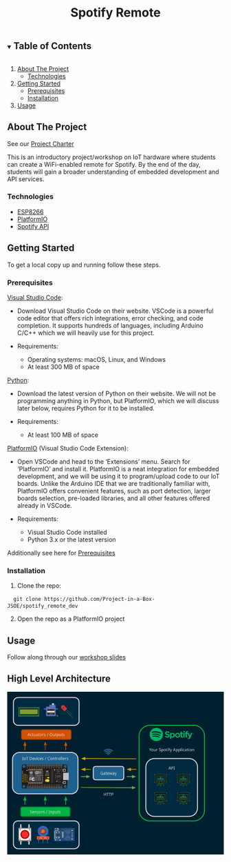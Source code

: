 <!------------------------------------------ TITLE BLOCK --------------------------------------------------------------->
<h1 align="center"> Spotify Remote </h1>


<!------------------------------------------ TABLE OF CONTENTS ---------------------------------------------------------->
<details open="open">
  <summary><h2 style="display: inline-block"> Table of Contents </h2></summary>
  <ol>
    <li>
      <a href="#about-the-project"> About The Project </a>
      <ul>
        <li><a href="#technologies"> Technologies </a></li>
      </ul>
    </li>
    <li>
      <a href="#getting-started"> Getting Started </a>
      <ul>
        <li><a href="#prerequisites"> Prerequisites </a></li>
        <li><a href="#installation"> Installation </a></li>
      </ul>
    </li>
    <li><a href="#usage"> Usage </a></li>
  </ol>
</details>


<!------------------------------------------ ABOUT THE PROJECT ---------------------------------------------------------->
## About The Project
See our [Project Charter](https://docs.google.com/document/d/1Ot3jMBS96P4pptXHAh-5pquK0DeCbHlZKEKW69NrF_Q/edit)

This is an introductory project/workshop on IoT hardware where students can create a WiFi-enabled remote for Spotify. By the end of the day, students will gain a broader understanding of embedded development and API services.

### Technologies
* [ESP8266](https://www.espressif.com/en/products/socs/esp8266)
* [PlatformIO](https://platformio.org/)
* [Spotify API](https://developer.spotify.com/documentation/web-api/)


<!------------------------------------------ GETTING STARTED ---------------------------------------------------------->
## Getting Started
To get a local copy up and running follow these steps.

### Prerequisites
[Visual Studio Code](https://code.visualstudio.com/download):
  * Download Visual Studio Code on their website. VSCode is a powerful code editor that offers rich integrations, error checking, and code completion. It supports hundreds of languages, including Arduino C/C++ which we will heavily use for this project.
  
  * Requirements:
    * Operating systems: macOS, Linux, and Windows
    * At least 300 MB of space

[Python](https://www.python.org/downloads/):
  * Download the latest version of Python on their website. We will not be programming anything in Python, but PlatformIO, which we will discuss later below, requires Python for it to be installed.

  * Requirements:
    * At least 100 MB of space

[PlatformIO](https://platformio.org/) (Visual Studio Code Extension):
  * Open VSCode and head to the ‘Extensions’ menu. Search for ‘PlatformIO’ and install it. PlatformIO is a neat integration for embedded development, and we will be using it to program/upload code to our IoT boards. Unlike the Arduino IDE that we are traditionally familiar with, PlatformIO offers convenient features, such as port detection, larger boards selection, pre-loaded libraries, and all other features offered already in VSCode.

  * Requirements:
    * Visual Studio Code installed
    * Python 3.x or the latest version

Additionally see here for [Prerequisites](https://docs.google.com/document/d/1ayXbvKg1j7JOZCThSJutbCrCwtTU6byMtOS7RLs7JzM/edit)

### Installation
  1. Clone the repo:
  ```
    git clone https://github.com/Project-in-a-Box-JSOE/spotify_remote_dev
  ```
  2. Open the repo as a PlatformIO project

<!------------------------------------------ USAGE EXAMPLES -------------------------------------------------------------->
## Usage
Follow along through our [workshop slides](https://docs.google.com/presentation/d/1-BmdbKempxMLJTgQfdcMZBaUyBUgbPFwDdZr1YG0QO4/edit?usp=sharing)


<!------------------------------------------ HIGH LEVEL ARCHITECTURE ----------------------------------------------------->
## High Level Architecture
<p align="center">
  <img src="high_level_arch.png" />
</p>